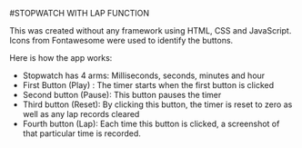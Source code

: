 #STOPWATCH WITH LAP FUNCTION

This was created without any framework using HTML, CSS and JavaScript.
Icons from Fontawesome were used to identify the buttons.

Here is how the app works:
- Stopwatch has 4 arms: Milliseconds, seconds, minutes and hour
- First Button (Play) : The timer starts when the first button is clicked
- Second button (Pause): This button pauses the timer
- Third button (Reset): By clicking this button, the timer is reset to zero as well as any lap records cleared
- Fourth button (Lap): Each time this button is clicked, a screenshot of that particular time is recorded.